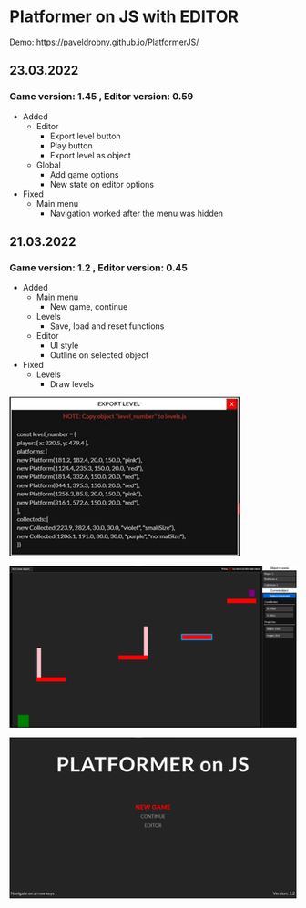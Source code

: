# Platformer on JS with EDITOR

Demo: https://paveldrobny.github.io/PlatformerJS/

## 23.03.2022
### Game version: 1.45 , Editor version: 0.59

- Added
  - Editor
    - Export level button
    - Play button
    - Export level as object
  - Global
    - Add game options
    - New state on editor options    
- Fixed
  - Main menu
    - Navigation worked after the menu was hidden

## 21.03.2022
### Game version: 1.2 , Editor version: 0.45

- Added
  - Main menu
    - New game, continue
  - Levels
    - Save, load and reset functions
  - Editor
    - UI style
    - Outline on selected object
- Fixed
  - Levels
    - Draw levels 

![img](https://github.com/paveldrobny/PlatformerJS/blob/master/exportLevel.png)

![img](https://github.com/paveldrobny/PlatformerJS/blob/master/editor.png)

![img](https://github.com/paveldrobny/PlatformerJS/blob/master/mainMenu.png)

